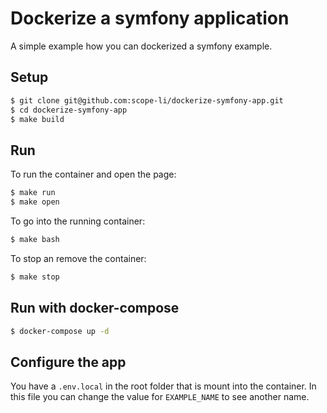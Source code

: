 # Dockerize a symfony application
A simple example how you can dockerized a symfony example.  

## Setup
```bash
$ git clone git@github.com:scope-li/dockerize-symfony-app.git
$ cd dockerize-symfony-app
$ make build
```

## Run
To run the container and open the page:
```bash
$ make run
$ make open
```
To go into the running container:
```bash
$ make bash
```
To stop an remove the container:
```bash
$ make stop
```

## Run with docker-compose
```bash
$ docker-compose up -d
```

## Configure the app
You have a `.env.local` in the root folder that is mount into the container.
In this file you can change the value for `EXAMPLE_NAME` to see another name.
